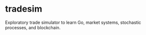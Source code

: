 # tradesim
Exploratory trade simulator to learn Go, market systems, stochastic processes, and blockchain.
